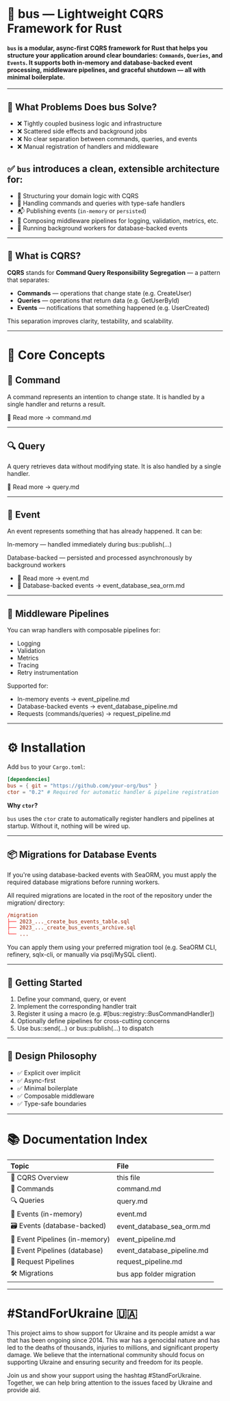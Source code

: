 # 🚌 bus — Lightweight CQRS Framework for Rust

#### `bus` is a modular, async-first CQRS framework for Rust that helps you structure your application around clear boundaries: `Commands`, `Queries`, and `Events`. It supports both in-memory and database-backed event processing, middleware pipelines, and graceful shutdown — all with minimal boilerplate.

---

## 🧠 What Problems Does bus Solve?

* ❌ Tightly coupled business logic and infrastructure
* ❌ Scattered side effects and background jobs
* ❌ No clear separation between commands, queries, and events
* ❌ Manual registration of handlers and middleware


## ✅ `bus` introduces a clean, extensible architecture for:

* 🧱 Structuring your domain logic with CQRS
* 🔁 Handling commands and queries with type-safe handlers
* 📬 Publishing events (`in-memory` or `persisted`)
* 🧩 Composing middleware pipelines for logging, validation, metrics, etc.
* 🧵 Running background workers for database-backed events

---

## 🧭 What is CQRS?

**CQRS** stands for **Command Query Responsibility Segregation** — a pattern that separates:

* **Commands** — operations that change state (e.g. CreateUser)
* **Queries** — operations that return data (e.g. GetUserById)
* **Events** — notifications that something happened (e.g. UserCreated)
  
This separation improves clarity, testability, and scalability.

---

# 🧱 Core Concepts

## 🔨 Command

A command represents an intention to change state. It is handled by a single handler and returns a result.

📖 Read more → command.md

---

## 🔍 Query
A query retrieves data without modifying state. It is also handled by a single handler.

📖 Read more → query.md

---

## 📣 Event
An event represents something that has already happened. It can be:

In-memory — handled immediately during bus::publish(...)

Database-backed — persisted and processed asynchronously by background workers

* 📖 Read more → event.md
* 📖 Database-backed events → event_database_sea_orm.md

---

## 🧩 Middleware Pipelines

You can wrap handlers with composable pipelines for:

* Logging
* Validation
* Metrics
* Tracing
* Retry instrumentation

Supported for:

* In-memory events → event_pipeline.md
* Database-backed events → event_database_pipeline.md
* Requests (commands/queries) → request_pipeline.md

---

# ⚙️ Installation

Add `bus` to your `Cargo.toml`:

```toml
[dependencies]
bus = { git = "https://github.com/your-org/bus" }
ctor = "0.2" # Required for automatic handler & pipeline registration
```

**Why `ctor`?**

`bus` uses the `ctor` crate to automatically register handlers and pipelines at startup. Without it, nothing will be wired up.

---

## 📦 Migrations for Database Events

If you're using database-backed events with SeaORM, you must apply the required database migrations before running workers.

All required migrations are located in the root of the repository under the migration/ directory:

```toml
/migration
├── 2023_..._create_bus_events_table.sql
├── 2023_..._create_bus_events_archive.sql
└── ...
```

You can apply them using your preferred migration tool (e.g. SeaORM CLI, refinery, sqlx-cli, or manually via psql/MySQL client).

---

## 🚀 Getting Started

1. Define your command, query, or event
2. Implement the corresponding handler trait
3. Register it using a macro (e.g. #[bus::registry::BusCommandHandler])
4. Optionally define pipelines for cross-cutting concerns
5. Use bus::send(...) or bus::publish(...) to dispatch

---

## 🧠 Design Philosophy

* ✅ Explicit over implicit
* ✅ Async-first
* ✅ Minimal boilerplate
* ✅ Composable middleware
* ✅ Type-safe boundaries

---

# 📚 Documentation Index



| Topic  | File                       |
|:-------|:---------------------------|
| 🧭 CQRS Overview       | this file                  |
| 🔨 Commands       | command.md                 |
| 🔍 Queries       | query.md                   |
| 📣 Events (in-memory)       | event.md                   |
| 🗃️ Events (database-backed)       | event_database_sea_orm.md  |
| 🧩 Event Pipelines (in-memory)       | event_pipeline.md          |
| 🧩 Event Pipelines (database)       | event_database_pipeline.md |
| 🧩 Request Pipelines       | request_pipeline.md        |
| 🛠 Migrations       | bus app folder migration   |


---

# #StandForUkraine 🇺🇦

This project aims to show support for Ukraine and its people amidst a war that has been ongoing since 2014. This war has a genocidal nature and has led to the deaths of thousands, injuries to millions, and significant property damage. We believe that the international community should focus on supporting Ukraine and ensuring security and freedom for its people.

Join us and show your support using the hashtag #StandForUkraine. Together, we can help bring attention to the issues faced by Ukraine and provide aid.

